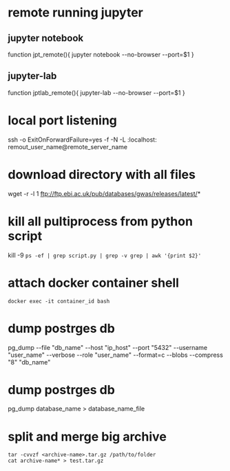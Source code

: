# remote running jupyter
## jupyter notebook
function jpt_remote(){
    jupyter notebook --no-browser --port=$1
}

## jupyter-lab
function jptlab_remote(){
    jupyter-lab --no-browser --port=$1
}

# local port listening
ssh -o ExitOnForwardFailure=yes -f -N -L <port>:localhost:<port> remout_user_name@remote_server_name

# download directory with all files
wget -r -l 1 ftp://ftp.ebi.ac.uk/pub/databases/gwas/releases/latest/*

# kill all pultiprocess from python script
kill -9 `ps -ef | grep script.py | grep -v grep | awk '{print $2}'`
 
# attach docker container shell
    docker exec -it container_id bash
    
# dump postrges db
pg_dump --file "db_name" --host "ip_host" --port "5432" --username "user_name" --verbose --role "user_name" --format=c --blobs --compress "8" "db_name"

# dump postrges db
pg_dump database_name > database_name_file

# split and merge big archive
    tar -cvvzf <archive-name>.tar.gz /path/to/folder
    cat archive-name* > test.tar.gz
